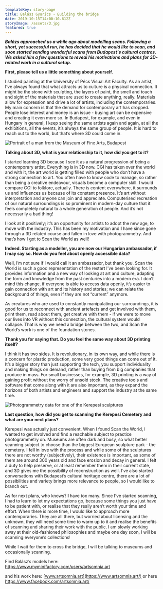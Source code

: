 ```yaml
---
templateKey: story-page
title: Balász Gyurics - Building the bridge
date: 2019-10-15T14:00:10.612Z
storyImage: /assets/3.jpg
featured: true
---
```

_**Balázs approached us a while ago about modelling scans. Following a short, yet successful run, he has decided that he would like to scan, and soon started sending wonderful scans from Budapest's cultural centres. We asked him a few questions to reveal his motivations and plans for 3D-related work in a cultural setup.**_ 

**First, please tell us a little something about yourself.**

I studied painting at the University of Pécs Visual Art Faculty. As an artist, I’ve always found that what attracts us to culture is a physical connection. It might be the stone with sculpting, the layers of paint, the smell and touch and sight of the materials that are used to create anything, really. Materials allow for expression and drive a lot of artists, including the contemporaries. My main concern is that the demand for contemporary art has dropped. People lose interest and money is an issue - buying art can be expensive and creating it even more so. In Budapest, for example, and even in Hungary in general, I keep seeing the same artists again and again, at all the exhibitions, all the events, it’s always the same group of people. It is hard to reach out to the world, but that’s where 3D could come in.

![](/assets/2.jpg "Portrait of a man from the Museum of Fine Arts, Budapest")

**Talking about 3D, what is your relationship to it, how did you get to it?** 

I started learning 3D because I see it as a natural progression of being a contemporary artist. Everything is in 3D now. CGI has taken over the world and with it, the art world is getting filled with people who don’t have a strong connection to art. You often have to know code to manage, so rather than being a creative endeavour, visuals become a computer skill. I would compare CGI to folklore, actually. There is content everywhere, it surrounds us and influences us because of its constant presence. It’s art without interpretation and anyone can join and appreciate. Computerised recreation of our natural surroundings is so prominent in modern-day culture that it feels completely natural to a whole generation of people. And it’s not necessarily a bad thing! 

I look at it positively; it’s an opportunity for artists to adopt the new age, to move with the industry. This has been my motivation and I have since gone through a 3D related course and fallen in love with photogrammetry. And that’s how I got to Scan the World as well!

**Indeed. Starting as a modeller, you are now our Hungarian ambassador, if I may say so. How do you feel about openly accessible data?**

Well, I’m not sure if I would call it an ambassador, but thank you. Scan the World is such a good representation of the restart I’ve been looking for. It provides information and a new way of looking at art and culture, adapting the form and knowledge from the past centuries into a modern era. I don’t mind this change, if everyone is able to access data openly, it’s easier to gain connection with art and its history and stories; we can relate the background of things, even if they are not “current” anymore. 

As creatures who are used to constantly manipulating our surroundings, it is good for us to reconnect with ancient artefacts and get involved with them, print them, read about them, get creative with them - if we were to move our lives into VR without this connection, the cultural system would collapse. That is why we need a bridge between the two, and Scan the World’s work is one of the foundation stones.

**Thank you for saying that. Do you feel the same way about 3D printing itself?**

I think it has two sides. It is revolutionary, in its own way, and while there is a concern for plastic production, some very good things can come out of it. It’s a bigger story than just supporting the tech, you support individuality and making things on demand, rather than buying from big companies that produce in mass. For small businesses, for example, 3D printing is a way of gaining profit without the worry of unsold stock. The creative tools and software that come along with it are also important, as they expand the horizons of both artists and engineers and support the industry at the same time. 

![](/assets/1.jpg "Photogrammetry data for one of the Kerepesi sculptures")

**Last question, how did you get to scanning the Kerepesi Cemetery and what are your next plans?**

Kerepesi was actually just convenient. When I found Scan the World, I wanted to get involved and find a reachable subject to practice photogrammetry on. Museums are often dark and busy, so what better scanning subject to choose than the biggest European sculpture park - the cemetery. I fell in love with the process and while some of the sculptures there are not worthy (subjectively), their existence is important, as some of them are around 300 years old and face erosion and decay in general. I felt a duty to help preserve, or at least remember them in their current state, and 3D gives me the possibility of reconstruction as well. I’ve also started conversations with Budapest’s cultural heritage centre, there are a lot of possibilities and variety brings more relevance to people, so I would like to branch out. 

As for next plans, who knows? I have too many. Since I’ve started scanning, I had to learn to let my expectations go, because some things you just have to be patient with, or realise that they really aren’t worth your time and effort. When there is more time, I would like to approach more contemporaries. They are all there, but worried about licensing and the unknown, they will need some time to warm up to it and realise the benefits of scanning and sharing their work with the public. I am slowly working away at their old-fashioned philosophies and maybe one day soon, I will be scanning everyone’s collections! 

While I wait for them to cross the bridge, I will be talking to museums and occasionally scanning.

Find Balász’s models here: <https://www.myminifactory.com/users/artsomnia.art>

and his work here: [www.artsomnia.art](https://www.artsomnia.art/)  or here <https://www.facebook.com/artsomnia.art/>
